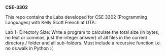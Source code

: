 **CSE-3302**

This repo contains the Labs developed for CSE 3302 (Programming Languages) with Kelly Scott French at UTA.

Lab 1- Directory Size:
    Write a program to calculate the total size (in bytes, no text or commas, just the integer answer) of all files in the current directory / folder and all sub-folders. Must include a recursive function i.e. no os.walk in Python :( 
